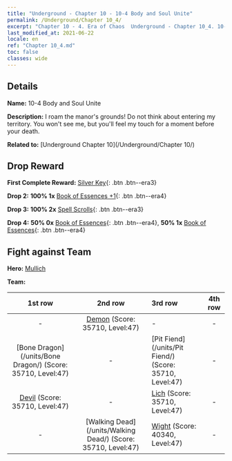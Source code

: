 ```yaml
---
title: "Underground - Chapter 10 - 10-4 Body and Soul Unite"
permalink: /Underground/Chapter 10_4/
excerpt: "Chapter 10 - 4. Era of Chaos  Underground - Chapter 10_4. 10-4 Body and Soul Unite"
last_modified_at: 2021-06-22
locale: en
ref: "Chapter 10_4.md"
toc: false
classes: wide
---
```


## Details

 **Name:** 10-4 Body and Soul Unite

 **Description:** I roam the manor's grounds! Do not think about entering my territory. You won't see me, but you'll feel my touch for a moment before your death.

 **Related to:** [Underground Chapter 10](/Underground/Chapter 10/)

## Drop Reward

 **First Complete Reward:** [Silver Key](/Items/con_693/){: .btn .btn--era3}

 **Drop 2:** **100% 1x** [Book of Essences +1](/Items/mat_46/){: .btn .btn--era4}

 **Drop 3:** **100% 2x** [Spell Scrolls](/Items/con_694/){: .btn .btn--era3}

 **Drop 4:** **50% 0x** [Book of Essences](/Items/mat_39/){: .btn .btn--era4}, **50% 1x** [Book of Essences](/Items/mat_39/){: .btn .btn--era4}


## Fight against Team
 **Hero:** [Mullich](/heroes/Mullich/)

 **Team:**


  | 1st row | 2nd row | 3rd row | 4th row |
  |:----:|:----:|:----|:----:|
  | - | [Demon](/units/Demon/) (Score: 35710, Level:47)  | - | - |
  | [Bone Dragon](/units/Bone Dragon/) (Score: 35710, Level:47)  | - | [Pit Fiend](/units/Pit Fiend/) (Score: 35710, Level:47)  | - |
  | [Devil](/units/Devil/) (Score: 35710, Level:47)  | - | [Lich](/units/Lich/) (Score: 35710, Level:47)  | - |
  | - | [Walking Dead](/units/Walking Dead/) (Score: 35710, Level:47)  | [Wight](/units/Wight/) (Score: 40340, Level:47)  | - |


